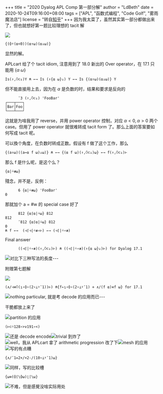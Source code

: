 +++
title = "2020 Dyalog APL Comp 第一部分解"
author = "LdBeth"
date = 2020-10-24T09:16:00+08:00
tags = ["APL", "函数式编程", "Code Golf", "雾雨魔法店"]
license = "转自[知乎](https://zhuanlan.zhihu.com/p/268165587)"
+++
因为我太菜了，虽然其实第一部分都做出来了，但也就想好第一题比较理想的 tacit 解

![](v2-91358355e32b3871ed5b84fee560de76_b.jpg)
````apl
{(⌽⍣(⍺<0))(⍺↑⍵)(⍺↓⍵)}
````

显然的解。

APLcart 给了个 tacit idiom, 注意用到了 18.0 新出的 Over operator，在 17.1 只能用 $\{\alpha\; \omega\}$ 

````apl
Is(↑,⍥⊂↓)Y ⍝ ←→ Is (↑{⍺ ⍵}↓) Y ←→ Is {(⍺↑⍵)(⍺↓⍵)} Y
````

但不能直接用上去，因为在 $\alpha$ 是负数的时，结果和要求是反向的

````apl
      ¯3 (↑,⍥⊂↓) 'FooBar'
┌───┬───┐
│Bar│Foo│
└───┴───┘
````

这就是为啥我用了 reverse，并用 power operator 控制，对应 $\alpha <0, \alpha >0$ 两个 case。但用了 power operator 就很难转成 tacit form 了。那么上面的答案要如何写成 tacit 呢。

可以換个角度，在负数时转成正数。假设有 f 做了这个工作，那么

````apl
{(a↑⍵)((a←⍺ f ⍵)↓⍵)} ⍝ ←→ {(⍺ f ⍵)(↑,⍥⊂↓)⍵} ←→ f(↑,⍥⊂↓)⊢
````

那么 f 是什么呢，是这个么？

````apl
{⍺|⍨≢⍵}
````

殘念，并不是，反例：

````apl
      6 {⍺|⍨≢⍵} 'FooBar'
0
````

那就加个 a = #w 的 special case 好了

````apl
      812 {⍺⌈⍺|⍨⍵} 812
812
      ¯812 {⍺⌈⍺|⍨⍵} 812
0
⍝ f ←→  (⊣⌈⊣|⍨≢∘⊢) ←→ (⊣⌈|⍨∘≢)
````

Final answer

````apl
      ((⊣⌈|⍨∘≢)(↑,⍥⊂↓)⊢) ⍝ ((⊣⌈|⍨∘≢)(↑{⍺ ⍵}↓)⊢) for Dyalog 17.1
````

![](v2-4367935fdf559969f7104fe94391321a_b.jpg "对比下三种写法的長度")---

附赠第七题解

![](v2-a2126b822ee53a53ff1964667e2353d6_b.jpg)
````apl
(∧/⊣∊⍥(⍸∘⌽∘(2∘⊥⍣¯1))⊢) ⍝{f←⍸∘⌽∘(2∘⊥⍣¯1) ⋄ ∧/(f ⍺)∊f ⍵} for 17.1
````

![](v2-2651edd52b36ce263730a75155ac8793_b.jpg "nothing particular, 就是考 decode 的应用而已")---

干脆都放上来了

![](v2-13e3840919b3e283a128e350531b882a_b.jpg "partition 的应用")
````apl
(⊢⊂⍨128∘>∨191∘<)
````

![](v2-a16cb494adeb87f2ddde8cf28287d6dd_b.jpg "还是 decode encode")![](v2-b5c0564865e1c2d35baf369f5958a80a_b.jpg "trivial 到炸了")![](v2-7734970e46b77c015bc859f8006011f2_b.jpg "well，我从 APLcart 拿了 arithmetic progression 改了下")![](v2-6a07561817677a2ba786db8c622afed8_b.jpg "mesh 的应用")![](v2-29ddff47164e05c25cde152136f4e47c_b.jpg "写的有点糟")
````apl
{∧/¯1=2×/×2-/(10∘⊥⍣¯1)⍵}
````

![](v2-f0ffa2762beb120565d5988d8146d15c_b.jpg "同样，写的比较槽")
````apl
{⍵≡(⌽⌈\⌽⍵)⌊⌈\⍵}
````

![](v2-b1834c4c84a672793f39b03bac5faf4a_b.jpg "不难，但是感覺没啥实际用处")
